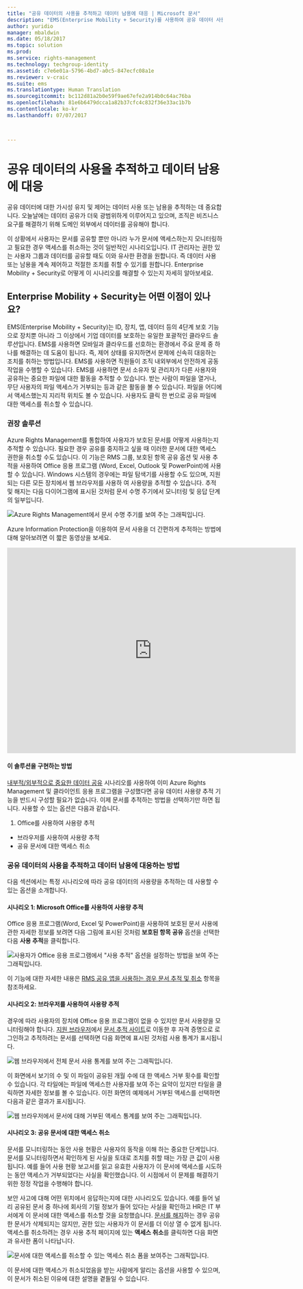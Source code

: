 ```yaml
---
title: "공유 데이터의 사용을 추적하고 데이터 남용에 대응 | Microsoft 문서"
description: "EMS(Enterprise Mobility + Security)를 사용하여 공유 데이터 사용을 추적하고 Azure Rights Management 기능을 활용하여 데이터 남용에 대응하는 방법을 설명하는 시나리오입니다."
author: yuridio
manager: mbaldwin
ms.date: 05/18/2017
ms.topic: solution
ms.prod: 
ms.service: rights-management
ms.technology: techgroup-identity
ms.assetid: c7e6e01a-5796-4bd7-a0c5-847ecfc08a1e
ms.reviewer: v-craic
ms.suite: ems
ms.translationtype: Human Translation
ms.sourcegitcommit: bc112d81a2b0e59f9ae67efe2a914b0c64ac76ba
ms.openlocfilehash: 81e6b6479dcca1a82b37cfc4c832f36e33ac1b7b
ms.contentlocale: ko-kr
ms.lasthandoff: 07/07/2017



---
```


# <a name="track-usage-of-shared-data-and-respond-to-data-abuse"></a>공유 데이터의 사용을 추적하고 데이터 남용에 대응

공유 데이터에 대한 가시성 유지 및 제어는 데이터 사용 또는 남용을 추적하는 데 중요합니다. 오늘날에는 데이터 공유가 더욱 광범위하게 이루어지고 있으며, 조직은 비즈니스 요구를 해결하기 위해 도메인 외부에서 데이터를 공유해야 합니다.

이 상황에서 사용자는 문서를 공유할 뿐만 아니라 누가 문서에 액세스하는지 모니터링하고 필요한 경우 액세스를 취소하는 것이 일반적인 시나리오입니다. IT 관리자는 권한 있는 사용자 그룹과 데이터를 공유할 때도 이와 유사한 환경을 원합니다. 즉 데이터 사용 또는 남용을 계속 제어하고 적절한 조치를 취할 수 있기를 원합니다. Enterprise Mobility + Security로 어떻게 이 시나리오를 해결할 수 있는지 자세히 알아보세요.

## <a name="how-can-enterprise-mobility--security-help-you"></a>Enterprise Mobility + Security는 어떤 이점이 있나요?
EMS(Enterprise Mobility + Security)는 ID, 장치, 앱, 데이터 등의 4단계 보호 기능으로 장치뿐 아니라 그 이상에서 기업 데이터를 보호하는 유일한 포괄적인 클라우드 솔루션입니다. EMS를 사용하면 모바일과 클라우드를 선호하는 환경에서 주요 문제 중 하나를 해결하는 데 도움이 됩니다. 즉, 제어 상태를 유지하면서 문제에 신속히 대응하는 조치를 취하는 방법입니다. EMS를 사용하면 직원들이 조직 내외부에서 안전하게 공동 작업을 수행할 수 있습니다. EMS를 사용하면 문서 소유자 및 관리자가 다른 사용자와 공유하는 중요한 파일에 대한 활동을 추적할 수 있습니다. 받는 사람이 파일을 열거나, 무단 사용자의 파일 액세스가 거부되는 등과 같은 활동을 볼 수 있습니다. 파일을 어디에서 액세스했는지 지리적 위치도 볼 수 있습니다. 사용자도 클릭 한 번으로 공유 파일에 대한 액세스를 취소할 수 있습니다.

### <a name="recommended-solution"></a>권장 솔루션
Azure Rights Management를 통합하여 사용자가 보호된 문서를 어떻게 사용하는지 추적할 수 있습니다. 필요한 경우 공유를 중지하고 싶을 때 이러한 문서에 대한 액세스 권한을 취소할 수도 있습니다. 이 기능은 RMS 그룹, 보호된 항목 공유 옵션 및 사용 추적을 사용하여 Office 응용 프로그램 (Word, Excel, Outlook 및 PowerPoint)에 사용할 수 있습니다. Windows 시스템의 경우에는 파일 탐색기를 사용할 수도 있으며, 지원되는 다른 모든 장치에서 웹 브라우저를 사용하 여 사용량을 추적할 수 있습니다. 추적 및 해지는 다음 다이어그램에 표시된 것처럼 문서 수명 주기에서 모니터링 및 응답 단계의 일부입니다.

![Azure Rights Management에서 문서 수명 주기를 보여 주는 그래픽입니다.](./media/infoprotect-track-usage-scenario/infoprotect-track-usage-scenario-fig1.png)

Azure Information Protection을 이용하여 문서 사용을 더 간편하게 추적하는 방법에 대해 알아보려면 이 짧은 동영상을 보세요.

<iframe width="675" height="480" src="https://sec.ch9.ms/ch9/76ac/35499c0a-859c-4a3e-9a5c-fa4e5d0e76ac/AzureRMSDocumentTrackingandRevocation_high.mp4 " frameborder="0" allowfullscreen></iframe>

#### <a name="how-to-implement-this-solution"></a>이 솔루션을 구현하는 방법
[내부적/외부적으로 중요한 데이터 공유](https://docs.microsoft.com/enterprise-mobility-security/solutions/share-sensitive-data) 시나리오를 사용하여 이미 Azure Rights Management 및 클라이언트 응용 프로그램을 구성했다면 공유 데이터 사용량 추적 기능을 반드시 구성할 필요가 없습니다. 이제 문서를 추적하는 방법을 선택하기만 하면 됩니다. 사용할 수 있는 옵션은 다음과 같습니다.

1. Office를 사용하여 사용량 추적
- 브라우저를 사용하여 사용량 추적
- 공유 문서에 대한 액세스 취소

### <a name="how-to-track-usage-of-shared-data-and-respond-to-data-abuse"></a>공유 데이터의 사용을 추적하고 데이터 남용에 대응하는 방법
다음 섹션에서는 특정 시나리오에 따라 공유 데이터의 사용량을 추적하는 데 사용할 수 있는 옵션을 소개합니다.

#### <a name="scenario-1-track-usage-using-microsoft-office"></a>시나리오 1: Microsoft Office를 사용하여 사용량 추적
Office 응용 프로그램(Word, Excel 및 PowerPoint)을 사용하여 보호된 문서 사용에 관한 자세한 정보를 보려면 다음 그림에 표시된 것처럼 **보호된 항목 공유** 옵션을 선택한 다음 **사용 추적**을 클릭합니다.

![사용자가 Office 응용 프로그램에서 "사용 추적" 옵션을 설정하는 방법을 보여 주는 그래픽입니다.](./media/infoprotect-track-usage-scenario/infoprotect-track-usage-scenario-fig2.png)

이 기능에 대한 자세한 내용은 [RMS 공유 앱을 사용하는 경우 문서 추적 및 취소](https://docs.microsoft.com/information-protection/rms-client/sharing-app-track-revoke) 항목을 참조하세요.

#### <a name="scenario-2-track-usage-using-browser"></a>시나리오 2: 브라우저를 사용하여 사용량 추적
경우에 따라 사용자의 장치에 Office 응용 프로그램이 없을 수 있지만 문서 사용량을 모니터링해야 합니다. [지원 브라우저](https://docs.microsoft.com/rights-management/rms-client/sharing-app-track-revoke)에서 [문서 추적 사이트](http://go.microsoft.com/fwlink/?LinkId=529562)로 이동한 후 자격 증명으로 로그인하고 추적하려는 문서를 선택하면 다음 화면에 표시된 것처럼 사용 통계가 표시됩니다.

![웹 브라우저에서 전체 문서 사용 통계를 보여 주는 그래픽입니다.](./media/infoprotect-track-usage-scenario/infoprotect-track-usage-scenario-fig3.png)

이 화면에서 보기의 수 및 이 파일이 공유된 개월 수에 대 한 액세스 거부 횟수를 확인할 수 있습니다. 각 타일에는 파일에 액세스한 사용자를 보여 주는 요약이 있지만 타일을 클릭하면 자세한 정보를 볼 수 있습니다. 이전 화면의 예제에서 거부된 액세스를 선택하면 다음과 같은 결과가 표시됩니다.

![웹 브라우저에서 문서에 대해 거부된 액세스 통계를 보여 주는 그래픽입니다.](./media/infoprotect-track-usage-scenario/infoprotect-track-usage-scenario-fig4.png)

#### <a name="scenario-3-revoke-access-to-shared-document"></a>시나리오 3: 공유 문서에 대한 액세스 취소

문서를 모니터링하는 동안 사용 현황은 사용자의 동작을 이해 하는 중요한 단계입니다. 문서를 모니터링하면서 확인하게 된 사실을 토대로 조치를 취할 때는 가장 큰 값이 사용됩니다. 예를 들어 사용 현황 보고서를 읽고 유효한 사용자가 이 문서에 액세스를 시도하는 동안 액세스가 거부되었다는 사실을 확인했습니다. 이 시점에서 이 문제를 해결하기 위한 정정 작업을 수행해야 합니다.

보안 사고에 대해 어떤 위치에서 응답하는지에 대한 시나리오도 있습니다. 예를 들어 널리 공유된 문서 중 하나에 회사의 기밀 정보가 들어 있다는 사실을 확인하고 HR은 IT 부서에게 이 문서에 대한 액세스를 취소할 것을 요청했습니다. [문서를 해지](https://docs.microsoft.com/rights-management/rms-client/sharing-app-track-revoke)하는 경우 공유한 문서가 삭제되지는 않지만, 권한 있는 사용자가 이 문서를 더 이상 열 수 없게 됩니다. 액세스를 취소하려는 경우 사용 추적 페이지에 있는 **액세스 취소**를 클릭하면 다음 화면과 유사한 폼이 나타납니다.

![문서에 대한 액세스를 취소할 수 있는 액세스 취소 폼을 보여주는 그래픽입니다.](./media/infoprotect-track-usage-scenario/infoprotect-track-usage-scenario-fig5.png)

이 문서에 대한 액세스가 취소되었음을 받는 사람에게 알리는 옵션을 사용할 수 있으며, 이 문서가 취소된 이유에 대한 설명을 곁들일 수 있습니다.

